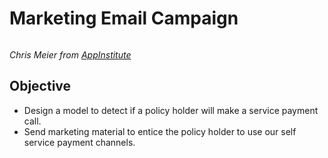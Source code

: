 # Marketing Email Campaign

<p>
    <img src=https://storage.googleapis.com/sales.appinst.io/2016/07/8-Strategies-You-Can-Learn-From-These-Great-Email-Campaigns-2.png alt>
</p>
<p>
    <em>Chris Meier from <a href=https://appinstitute.com/great-email-campaigns>AppInstitute</a> </em>
</p>

## Objective

- Design a model to detect if a policy holder will make a service payment call.
- Send marketing material to entice the policy holder to use our self service payment channels.

